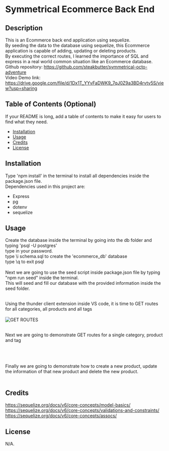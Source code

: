 # Symmetrical Ecommerce Back End 

## Description

This is an Ecommerce back end application using sequelize. <br>
By seeding the data to the database using sequelize, this Ecommerce application is capable of adding, updating or deleting products. <br>
By executing the correct routes, I learned the importance of SQL and express in a real world common situation like an Ecommerce database. <br>
Github repository: https://github.com/steakbutter/symmetrical-octo-adventure <br>
Video Demo link: https://drive.google.com/file/d/1Dx1T_YYvFaDWK9_7qJ0Z9a3BD4rvtv5S/view?usp=sharing 

## Table of Contents (Optional)

If your README is long, add a table of contents to make it easy for users to find what they need.

- [Installation](#installation)
- [Usage](#usage)
- [Credits](#credits)
- [License](#license)

## Installation

Type 'npm install' in the terminal to install all dependencies inside the package.json file. <br>
Dependencies used in this project are: <br> 
- Express
- pg
- dotenv
- sequelize

## Usage

Create the database inside the terminal by going into the db folder and typing 'psql -U postgres'<br>
type in your password. <br>
type \i schema.sql to create the 'ecommerce_db' database <br>
type \q to exit psql <br><br>
Next we are going to use the seed script inside package.json file by typing "npm run seed" inside the terminal. <br>
This will seed and fill our database with the provided information inside the seed folder. <br><br>

Using the thunder client extension inside VS code, it is time to GET routes for all categories, all products and all tags <br><br>
![GET ROUTES](https://github.com/steakbutter/symmetrical-octo-adventure/assets/156126513/9d695041-a55d-43b8-8c60-8f0e5312e846) <br><br>

 Next we are going to demonstrate GET routes for a single category, product and tag <br><br>
 <br><br>

 Finally we are going to demonstrate how to create a new product, update the information of that new product and delete the new product. <br><br>
 


## Credits

https://sequelize.org/docs/v6/core-concepts/model-basics/ <br>
https://sequelize.org/docs/v6/core-concepts/validations-and-constraints/ <br>
https://sequelize.org/docs/v6/core-concepts/assocs/ <br>
## License

N/A.
